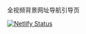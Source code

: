 全视频背景网址导航引导页


[![Netlify Status](https://api.netlify.com/api/v1/badges/32852eac-d261-41c1-a4ba-8a0e0f6b7eb7/deploy-status)](https://app.netlify.com/sites/sakurajiamai/deploys)
